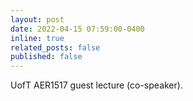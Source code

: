 ```yaml
---
layout: post
date: 2022-04-15 07:59:00-0400
inline: true
related_posts: false
published: false
---
```


UofT AER1517 guest lecture (co-speaker).